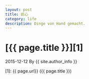 ```yaml
---
layout: post
title: 匠心
category: life
description: Dinge von Hand gemacht.
---
```

# [{{ page.title }}][1]
2015-12-12 By {{ site.author_info }}


[Dvector89]:    http://dvector89.github.io  "Dvector89"
[1]:    {{ page.url}}  ({{ page.title }})
